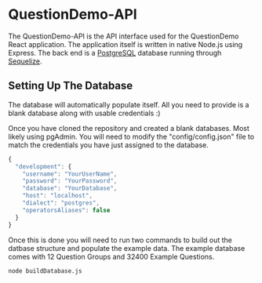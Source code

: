 # QuestionDemo-API
The QuestionDemo-API is the API interface used for the QuestionDemo React application.  The application itself is written in native Node.js using Express.  The back end is a [PostgreSQL](https://www.postgresql.org/)  database running through [Sequelize](http://docs.sequelizejs.com/).

## Setting Up The Database
The database will automatically populate itself.  All you need to provide is a blank database along with usable credentials :)

Once you have cloned the repository and created a blank databases.  Most likely using pgAdmin.  You will need to modify the "config/config.json" file to match the credentials you have just assigned to the database.

```node.js
{
  "development": {
    "username": "YourUserName",
    "password": "YourPassword",
    "database": "YourDatabase",
    "host": "localhost",
    "dialect": "postgres",
    "operatorsAliases": false
  }
}
```
Once this is done you will need to run two commands to build out the datbase structure and populate the example data.  The example database comes with 12 Question Groups and 32400 Example Questions.

```
node buildDatabase.js
```
